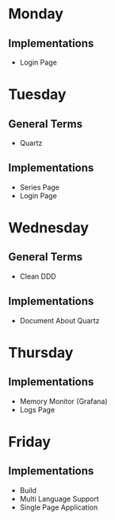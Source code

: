 # Monday

## Implementations
- Login Page

# Tuesday

## General Terms
- Quartz

## Implementations
- Series Page
- Login Page

# Wednesday

## General Terms
- Clean DDD

## Implementations
- Document About Quartz

# Thursday

## Implementations
- Memory Monitor (Grafana)
- Logs Page

# Friday

## Implementations
- Build
- Multi Language Support
- Single Page Application